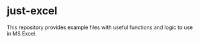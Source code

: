 # just-excel
This repository provides example files with useful functions and logic to use in MS Excel.
